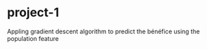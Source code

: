 # project-1
Appling gradient descent algorithm to predict the bénéfice using the population feature
